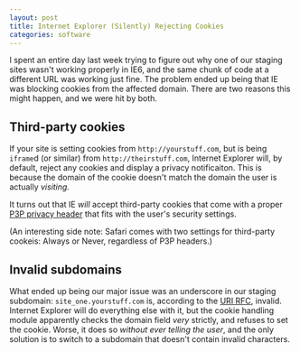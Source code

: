 ```yaml
---
layout: post
title: Internet Explorer (Silently) Rejecting Cookies
categories: software
---
```


I spent an entire day last week trying to figure out why one of our
staging sites wasn't working properly in IE6, and the same chunk of
code at a different URL was working just fine. The problem ended up
being that IE was blocking cookies from the affected domain. There are
two reasons this might happen, and we were hit by both.

## Third-party cookies

If your site is setting cookies from `http://yourstuff.com`, but is being
`iframe`d (or similar) from `http://theirstuff.com`, Internet Explorer
will, by default, reject any cookies and display a privacy
notificaiton. This is because the domain of the cookie doesn't match
the domain the user is actually *visiting.*

It turns out that IE *will* accept third-party cookies that come with a proper [P3P
privacy header](http://evolt.org/node/20756) that fits with the user's
security settings.

(An interesting side note: Safari comes with two settings for
third-party cookeis: Always or Never, regardless of P3P headers.)

## Invalid subdomains

What ended up being our major issue was an underscore in our staging
subdomain: `site_one.yourstuff.com` is, according to the [URI
RFC](http://www.ietf.org/rfc/rfc2396.txt), invalid. Internet Explorer
will do everything else with it, but the cookie handling module
apparently checks the domain field *very* strictly, and refuses to set
the cookie. Worse, it does so *without ever telling the user*, and the
only solution is to switch to a subdomain that doesn't contain invalid
characters.
